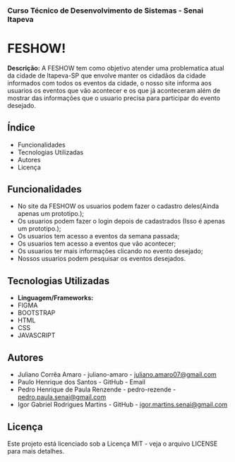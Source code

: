 ### Curso Técnico de Desenvolvimento de Sistemas - Senai Itapeva
# FESHOW!
**Descrição:**
A FESHOW tem como objetivo atender uma problematica atual da cidade de Itapeva-SP que envolve manter os cidadãos da cidade informados com todos os eventos da cidade, o nosso site informa aos usuarios os eventos que vão acontecer e os que já aconteceram além de mostrar das informações que o usuario precisa para participar do evento desejado.
## Índice
- Funcionalidades
- Tecnologias Utilizadas
- Autores
- Licença
## Funcionalidades
 - No site da FESHOW os usuarios podem fazer o cadastro deles(Ainda apenas um prototipo.);
 - Os usuarios podem fazer o login depois de cadastrados (Isso é apenas um prototipo.);
 - Os usuarios tem acesso a eventos da semana passada;
 - Os usuarios tem acesso a eventos que vão acontecer;
 - Os usuarios ter mais informações clicando no evento desejado;
 - Nossos usuarios podem pesquisar os eventos desejados.
## Tecnologias Utilizadas
- **Linguagem/Frameworks:**
 - FIGMA
 - BOOTSTRAP
 - HTML
 - CSS
 - JAVASCRIPT
## Autores
- Juliano Corrêa Amaro - juliano-amaro - juliano.amaro07@gmail.com
- Paulo Henrique dos Santos - GitHub - Email
- Pedro Henrique de Paula Renzende - pedro-rezende - pedro.paula.senai@gmail.com
- Igor Gabriel Rodrigues Martins - GitHub - igor.martins.senai@gmail.com
## Licença
Este projeto está licenciado sob a Licença MIT - veja o arquivo LICENSE para mais detalhes.